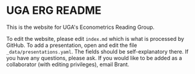 # UGA ERG README

This is the website for UGA's Econometrics Reading Group.  

To edit the website, please edit `index.md` which is what is processed by GitHub.  To add a presentation, open and edit the file `_data/presentations.yaml`.  The fields should be self-explanatory there.  If you have any questions, please ask.  If you would like to be added as a collaborator (with editing privileges), email Brant.   
